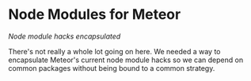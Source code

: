# Node Modules for Meteor

*Node module hacks encapsulated*

There's not really a whole lot going on here. We needed a way to encapsulate Meteor's current node module hacks so we can depend on common packages without being bound to a common strategy.
